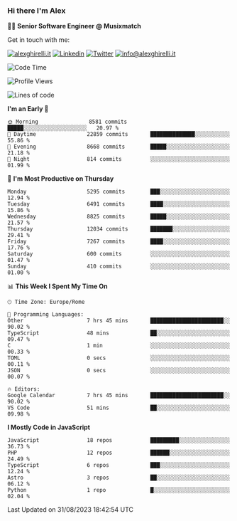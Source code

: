 ### Hi there I'm Alex

👨‍💻 __Senior Software Engineer @ Musixmatch__

Get in touch with me:

[![alexghirelli.it](https://img.shields.io/static/v1?label=1gh.dev&message=%20&color=red&logo=&style=flat-square&logoColor=white)](https://1gh.dev/)
[![Linkedin](https://img.shields.io/static/v1?label=Linkedin&message=%20&color=blue&logo=Linkedin&style=flat-square&logoColor=white)](https://linkedin.com/in/alexghirelli)
[![Twitter](https://img.shields.io/static/v1?label=Twitter&message=%20&color=blue&logo=Twitter&style=flat-square&logoColor=white)](https://twitter.com/alexGhirelli)
[![info@alexghirelli.it](https://img.shields.io/static/v1?label=info@alexghirelli.it&message=%20&color=red&logo=gmail&style=flat-square&logoColor=white)](mailto:info@alexghirelli.it)

<!--START_SECTION:waka-->
![Code Time](http://img.shields.io/badge/Code%20Time-7%2C540%20hrs%2010%20mins-blue)

![Profile Views](http://img.shields.io/badge/Profile%20Views-5-blue)

![Lines of code](https://img.shields.io/badge/From%20Hello%20World%20I%27ve%20Written-107.1%20million%20lines%20of%20code-blue)

**I'm an Early 🐤** 

```text
🌞 Morning                8581 commits        █████░░░░░░░░░░░░░░░░░░░░   20.97 % 
🌆 Daytime                22859 commits       ██████████████░░░░░░░░░░░   55.86 % 
🌃 Evening                8668 commits        █████░░░░░░░░░░░░░░░░░░░░   21.18 % 
🌙 Night                  814 commits         ░░░░░░░░░░░░░░░░░░░░░░░░░   01.99 % 
```
📅 **I'm Most Productive on Thursday** 

```text
Monday                   5295 commits        ███░░░░░░░░░░░░░░░░░░░░░░   12.94 % 
Tuesday                  6491 commits        ████░░░░░░░░░░░░░░░░░░░░░   15.86 % 
Wednesday                8825 commits        █████░░░░░░░░░░░░░░░░░░░░   21.57 % 
Thursday                 12034 commits       ███████░░░░░░░░░░░░░░░░░░   29.41 % 
Friday                   7267 commits        ████░░░░░░░░░░░░░░░░░░░░░   17.76 % 
Saturday                 600 commits         ░░░░░░░░░░░░░░░░░░░░░░░░░   01.47 % 
Sunday                   410 commits         ░░░░░░░░░░░░░░░░░░░░░░░░░   01.00 % 
```


📊 **This Week I Spent My Time On** 

```text
🕑︎ Time Zone: Europe/Rome

💬 Programming Languages: 
Other                    7 hrs 45 mins       ███████████████████████░░   90.02 % 
TypeScript               48 mins             ██░░░░░░░░░░░░░░░░░░░░░░░   09.47 % 
C                        1 min               ░░░░░░░░░░░░░░░░░░░░░░░░░   00.33 % 
TOML                     0 secs              ░░░░░░░░░░░░░░░░░░░░░░░░░   00.11 % 
JSON                     0 secs              ░░░░░░░░░░░░░░░░░░░░░░░░░   00.07 % 

🔥 Editors: 
Google Calendar          7 hrs 45 mins       ███████████████████████░░   90.02 % 
VS Code                  51 mins             ██░░░░░░░░░░░░░░░░░░░░░░░   09.98 % 
```

**I Mostly Code in JavaScript** 

```text
JavaScript               18 repos            █████████░░░░░░░░░░░░░░░░   36.73 % 
PHP                      12 repos            ██████░░░░░░░░░░░░░░░░░░░   24.49 % 
TypeScript               6 repos             ███░░░░░░░░░░░░░░░░░░░░░░   12.24 % 
Astro                    3 repos             ██░░░░░░░░░░░░░░░░░░░░░░░   06.12 % 
Python                   1 repo              █░░░░░░░░░░░░░░░░░░░░░░░░   02.04 % 
```




 Last Updated on 31/08/2023 18:42:54 UTC
<!--END_SECTION:waka-->
